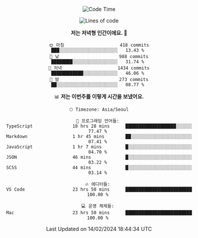 <div align='center'>
 
<!--START_SECTION:waka-->
![Code Time](http://img.shields.io/badge/Code%20Time-3%2C384%20hrs%2016%20mins-blue)

![Lines of code](https://img.shields.io/badge/%EC%A0%80%EB%8A%94%20%EC%97%AC%ED%83%9C%EA%B9%8C%EC%A7%80%20-1.5%20million%20%EC%A4%84%EC%9D%98%20%EC%BD%94%EB%93%9C%EB%A5%BC%20%EC%9E%91%EC%84%B1%ED%96%88%EC%96%B4%EC%9A%94.-blue)

**저는 저녁형 인간이에요. 🦉** 

```text
🌞 아침                     418 commits         ███░░░░░░░░░░░░░░░░░░░░░░   13.43 % 
🌆 낮　                     988 commits         ████████░░░░░░░░░░░░░░░░░   31.74 % 
🌃 저녁                     1434 commits        ████████████░░░░░░░░░░░░░   46.06 % 
🌙 밤　                     273 commits         ██░░░░░░░░░░░░░░░░░░░░░░░   08.77 % 
```


📊 **저는 이번주를 이렇게 시간을 보냈어요.** 

```text
🕑︎ Timezone: Asia/Seoul

💬 프로그래밍 언어들: 
TypeScript               18 hrs 28 mins      ███████████████████░░░░░░   77.47 % 
Markdown                 1 hr 45 mins        ██░░░░░░░░░░░░░░░░░░░░░░░   07.41 % 
JavaScript               1 hr 7 mins         █░░░░░░░░░░░░░░░░░░░░░░░░   04.70 % 
JSON                     46 mins             █░░░░░░░░░░░░░░░░░░░░░░░░   03.22 % 
SCSS                     44 mins             █░░░░░░░░░░░░░░░░░░░░░░░░   03.14 % 

🔥 에디터들: 
VS Code                  23 hrs 50 mins      █████████████████████████   100.00 % 

💻 운영 체제들: 
Mac                      23 hrs 50 mins      █████████████████████████   100.00 % 
```


 Last Updated on 14/02/2024 18:44:34 UTC
<!--END_SECTION:waka-->
 </div>
<!---
Emewjin/Emewjin is a ✨ special ✨ repository because its `README.md` (this file) appears on your GitHub profile.
You can click the Preview link to take a look at your changes.
--->
